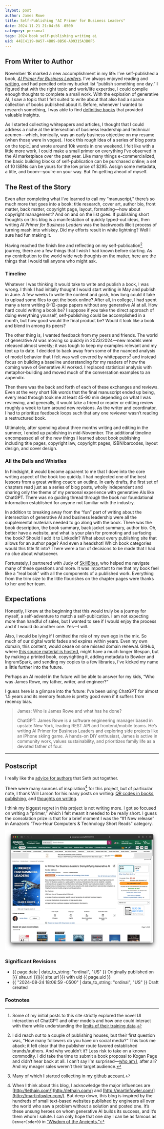 ```yaml
---
layout: post
author: James Rowe
title: Self-Publishing "AI Primer for Business Leaders"
date: 2024-11-21 21:04:56 -0500
category: personal
tags: 2024 book self-publishing writing ai
uid: 44EC4119-0A57-4B89-8B56-A09315A3B0F5
---
```


## From Writer to Author

November 18 marked a new accomplishment in my life: I’ve self-published a book, *[AI Primer For Business Leaders](http://amazon.com/dp/B0DKQSV5H4)*. I’ve always enjoyed reading and [writing](https://www.jsrowe.com/journaling-why-write/index.html), and had penciled onto my bucket list “publish something one day.” I figured that with the right topic and work/life expertise, I could compile enough thoughts to complete a small work. With the explosion of generative AI, I saw a topic that I felt suited to write about that also had a sparce collection of books published about it. Before, whenever I wanted to research something, I was able to find [definitive books](https://www.jsrowe.com/bookshelf/index.html) that provided valuable insights.

As I started collecting whitepapers and articles, I thought that I could address a niche at the intersection of business leadership and technical acumen—which, ironically, was an early business objective on my resume (when those were in vogue). I took this rough idea of a series of blog posts on the topic[^posts] and wrote around 10k words in one weekend. I felt like with a little more work, I could make a small primer on everything I’ve observed in the AI marketplace over the past year. Like many things e-commercialized, the basic building blocks of self-publication can be purchased online; a set of 10 ISBNs can be yours for the low price of $295. Assign some metadata, a title, and boom—you’re on your way. But I’m getting ahead of myself. 

## The Rest of the Story

Even after completing what I’ve learned to call my “manuscript,” there’s so much more that goes into a book: title research, cover art, author bio, front matter, back matter, copyright page, layout, formatting—how about copyright management? And on and on the list goes. If publishing short thoughts on this blog is a manifestation of quickly typed-out ideas, then writing *AI Primer for Business Leaders* was the backwoods illicit process of turning mash into whiskey. Did my efforts result in white lightning? Well I sure had fun making it.

Having reached the finish line and reflecting on my self-publication[^publishers] journey, there are a few things that I wish I had known before starting. As my contribution to the world wide web thoughts on the matter, here are the things that I would tell anyone who might ask.

### Timeline

Whatever I was thinking it would take to write and publish a book, I was wrong. I think I had initially thought I would start writing in May and publish in June. A few weeks to write the content and gosh, how long could it take to upload some files to get the book online? After all, in college, I had spent many a term writing 8–12-page papers without any generative AI at all. How hard could writing a book be? I suppose if you take the direct approach of doing everything yourself, self-publishing could be accomplished in a month, but how good would the final product be? Would it look like a book and blend in among its peers?

The other thing is, I wanted feedback from my peers and friends. The world of generative AI was moving so quickly in 2023/2024—new models were released almost weekly; it was tough to keep my examples relevant and my text up to date. I decided to back away from some of the nuanced analysis of model behavior that I felt was well covered by whitepapers[^papers] and instead focus on building a baseline understanding for my readers of how the coming wave of Generative AI worked. I replaced statistical analysis with metaphor-building and moved much of the conversation examples to an appendix.

Then there was the back and forth of each of these exchanges and reviews. Even at the very short 18k words that the final manuscript ended up being, every read through took me at least 45-90 min depending on what I was reviewing, and generally, it would take a friend or reader or editing review roughly a week to turn around new revisions. As the writer and coordinator, I had to prioritize feedback loops such that any one reviewer wasn’t reading a restructured book.

Ultimately, after spending about three months writing and editing in the summer, I ended up publishing in mid-November. The additional timeline encompassed all of the new things I learned about book publishing including title pages, copyright law, copyright pages, ISBN/barcodes, layout design, and cover design.

### All the Bells and Whistles

In hindsight, it would become apparent to me that I dove into the core writing aspect of the book too quickly. I had neglected one of the best lessons from a great writing coach: an outline. In early drafts, the first set of chapters read just as a series of blog posts, wholly independent and sharing only the theme of my personal experience with generative AIs like ChatGPT. There was no guiding thread through the book nor foundational information established for anyone not familiar with the industry.

In addition to breaking away from the “fun” part of writing about the intersection of generative AI and business leadership were all the supplemental materials needed to go along with the book. There was the book description, the book summary, back jacket summary, author bio. Oh, better have a website, and what is your plan for promoting and surfacing the book? Should I add it to LinkedIn? What about every publishing site that allows for an author page? And even a headshot! Which book categories would this title fit into? There were a ton of decisions to be made that I had no clue about whatsoever. 

Fortunately, I partnered with Judy of [SkillBites](https://skillbites.net), who helped me navigate many of these questions and more. It was important to me that my book feel like a “real book” with all the components of a published work. Everything from the trim size to the little flourishes on the chapter pages were thanks to her and her team.

## Expectations

Honestly, I knew at the beginning that this would truly be a journey for myself, a self-adventure to match a self-publication. I am not expecting more than handful of sales, but I wanted to see if I would enjoy the process and if I would do another one. Yes—I will.

Also, I would be lying if I omitted the role of my own ego in the mix. So much of our digital world fades and expires within years. Even my own domain, this content, would cease on one missed domain renewal. GitHub, where [this source material is hosted](http://github.com/jsr6720/jsr6720.github.io), might have a much longer lifespan, but by making a printed book, copyrighting it, adding metadata to Bowker and IngramSpark, and sending my copies to a few libraries, I’ve kicked my name a little further into the future. 

Perhaps an AI model in the future will be able to answer for my kids, “Who was James Rowe, my father, writer, and engineer?”

I guess here is a glimpse into the future: I’ve been using ChatGPT for almost 1.5 years and its memory feature is pretty good even if it suffers from recency bias.

> James: Who is James Rowe and what has he done?
> 
> ChatGPT: James Rowe is a software engineering manager based in upstate New York, leading REST API and frontend/mobile teams. He’s writing AI Primer for Business Leaders and exploring side projects like an iPhone skiing game. A hands-on DIY enthusiast, James is active in community work, values sustainability, and prioritizes family life as a devoted father of four.

---

## Postscript

I really like the [advice for authors](https://seths.blog/2006/08/advice_for_auth/) that Seth put together.

There were many sources of inspiration[^inspiration] for this project, but of particular note, I thank Will Larson for his many posts on writing: [QR codes in books](https://lethain.com/qr-codes-in-books/), [publishing](https://lethain.com/more-publshing-thoughts/), and [thoughts on writing](https://lethain.com/publishing-eng-execs-primer/).

I think my biggest regret in this project is not writing more. I got so focused on writing a “primer,” which I felt meant it needed to be really short. I guess the consolation prize is that for a brief moment I was the “#1 New release” in Amazon’s “Two-Hour Computers & Technology Short Reads” category.

<img src="/assets/posts-images/amazon-book-publication-page-ai-primer.png" alt="picture of my listing on amazon.com #1" class=""/>

### Significant Revisions

- {{ page.date | date_to_string: "ordinal", "US" }} Originally published on [{{ site.url }}]({{ site.url }}) with uid {{ page.uid }}
- {{ "2024-08-24 18:06:59 -0500" | date_to_string: "ordinal", "US" }} Draft created

### Footnotes

[^posts]: Some of my initial posts to this site strictly explored the novel UI interaction of ChatGPT and other models and how one could interact with them while understanding the [limits of their training data](https://jsrowe.com/finding-llm-training-data-limits/index.html).

[^papers]: Many of which I started collecting in my [github account](https://github.com/jsr6720/jsr6720.github.io/tree/main/_whitepapers/ai).

[^publishers]: I did reach out to a couple of publishing houses, but their first question was, “How many followers do you have on social media?” This took me aback; it felt clear that the publisher route favored established brands/authors. And why wouldn’t it? Less risk to take on a known commodity. I did take the time to submit a book proposal to Kogan Page and didn’t hear back at all. I can’t say I’m surprised—[who am I](https://github.com/jsr6720/jsr6720.github.io/blob/main/_archive/2024-05-21-who-am-i.md), after all? And my meager sales weren’t their target audience.

[^inspiration]: When I think about this blog, I acknowledge the major influences are [http://lethain.com/](http://lethain.com/) and [http://martinfowler.com/](http://martinfowler.com/). But deep down, this blog is inspired by the hundreds of small text-based websites published by engineers all over the world who saw a problem without a solution and posted one. It’s these unsung heroes on whom generative AI builds its success, and it’s them whom I salute. I can only hope that one day I can be as famous as `DenverCoder09` in [“Wisdom of the Ancients.”](https://xkcd.com/979/)